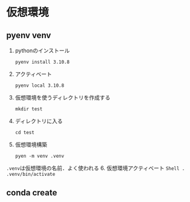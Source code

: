 # 仮想環境

## pyenv venv

1. pythonのインストール
    ```Shell
    pyenv install 3.10.8
    ```
2. アクティベート
    ```
    pyenv local 3.10.8
    ```
3. 仮想環境を使うディレクトリを作成する
    ```Shell
    mkdir test
    ```
4. ディレクトリに入る
    ```Shell
    cd test
    ```
5. 仮想環境構築
    ```Shell
    pyen -m venv .venv
    ```
  `.venv`は仮想環境の名前．よく使われる
6. 仮想環境アクティベート
    ```Shell
    . .venv/bin/activate
    ```

## conda create